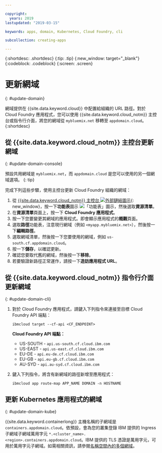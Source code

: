 ```yaml
---

copyright:
  years: 2019
lastupdated: "2019-03-15"

keywords: apps, domain, Kubernetes, Cloud Foundry, cli

subcollection: creating-apps

---
```


{:shortdesc: .shortdesc}
{:tip: .tip}
{:new_window: target="_blank"}
{:codeblock: .codeblock}
{:screen: .screen}

# 更新網域
{: #update-domain}

網域提供在 {{site.data.keyword.cloud}} 中配置給組織的 URL 路徑。對於 Cloud Foundry 應用程式，您可以使用 {{site.data.keyword.cloud_notm}} 主控台或指令行介面，將您的網域從 `mybluemix.net` 移轉至 `appdomain.cloud`。
{:shortdesc}

## 從 {{site.data.keyword.cloud_notm}} 主控台更新網域
{: #update-domain-console}

預設共用網域是 `mybluemix.net`，而 `appdomain.cloud` 是您可以使用的另一個網域選項。
{: tip}

完成下列這些步驟，使用主控台更新 Cloud Foundry 組織的網域：

1. 從 [{{site.data.keyword.cloud_notm}} 主控台 ![外部鏈結圖示](../icons/launch-glyph.svg "外部鏈結圖示")](https://{DomainName}){: new_window}，按一下**功能表**圖示 ![「功能表」圖示](../icons/icon_hamburger.svg)，然後選取**資源清單**。
2. 在**資源清單**頁面上，按一下 **Cloud Foundry 應用程式**。
3. 按一下您要變更其網域的應用程式。即會顯示應用程式的**概觀**頁面。
4. 選取**路徑**功能表，注意現行網域（例如 `<myapp.mybluemix.net>`），然後按一下**編輯路徑**。
5. 選取網域清單，然後按一下您要使用的網域，例如 `us-south.cf.appdomain.cloud`。
6. 按一下**儲存**，以確認更新。
7. 確認您要取代舊的網域，然後按一下**移除**。
8. 若要驗證新路徑正常運作，請按一下**造訪應用程式 URL**。

## 從 {{site.data.keyword.cloud_notm}} 指令行介面更新網域
{: #update-domain-cli}

1. 對於 Cloud Foundry 應用程式，請鍵入下列指令來連接至目標 Cloud Foundry API 端點：
   ```
   ibmcloud target --cf-api <CF_ENDPOINT>
   ```
   
   **Cloud Foundry API 端點：**
   * US-SOUTH - `api.us-south.cf.cloud.ibm.com`
   * US-EAST - `api.us-east.cf.cloud.ibm.com`
   * EU-DE - `api.eu-de.cf.cloud.ibm.com`
   * EU-GB - `api.eu-gb.cf.cloud.ibm.com`
   * AU-SYD - `api.au-syd.cf.cloud.ibm.com`

2. 鍵入下列指令，將含有新網域的路徑新增至應用程式：
   ```
   ibmcloud app route-map APP_NAME DOMAIN -n HOSTNAME
   ```

## 更新 Kubernetes 應用程式的網域
{: #update-domain-kube}

{{site.data.keyword.containerlong}} 主機名稱的子網域是 `containers.appdomain.cloud`。依預設，會為您的叢集登錄 IBM 提供的 Ingress 子網域子網域萬用字元 `*.<cluster_name>.<region>.containers.appdomain.cloud`。IBM 提供的 TLS 憑證是萬用字元，可用於萬用字元子網域。如需相關資訊，請參閱[名稱空間內的多個網域](/docs/containers?topic=containers-ingress#multi-domains)。
